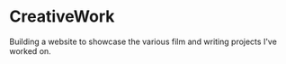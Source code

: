 # CreativeWork
Building a website to showcase the various film and writing projects I've worked on.

